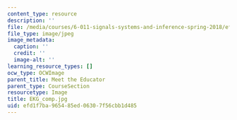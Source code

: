 ```yaml
---
content_type: resource
description: ''
file: /media/courses/6-011-signals-systems-and-inference-spring-2018/efd1f7ba965485ed06307f56cbb1d485_EKG_comp.jpg
file_type: image/jpeg
image_metadata:
  caption: ''
  credit: ''
  image-alt: ''
learning_resource_types: []
ocw_type: OCWImage
parent_title: Meet the Educator
parent_type: CourseSection
resourcetype: Image
title: EKG_comp.jpg
uid: efd1f7ba-9654-85ed-0630-7f56cbb1d485
---
```

